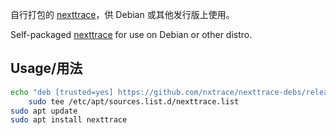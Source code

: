 自行打包的 [nexttrace](https://github.com/nxtrace/NTrace-core)，供 Debian 或其他发行版上使用。

Self-packaged [nexttrace](https://github.com/nxtrace/NTrace-core) for use on Debian or other distro.


## Usage/用法

```sh
echo "deb [trusted=yes] https://github.com/nxtrace/nexttrace-debs/releases/latest/download ./" |
    sudo tee /etc/apt/sources.list.d/nexttrace.list
sudo apt update
sudo apt install nexttrace
```
